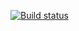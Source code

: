 [![Build status](https://ci.appveyor.com/api/projects/status/6dbjjh6xwvd4iwjg?svg=true)](https://ci.appveyor.com/project/Anton0911/pageobject)